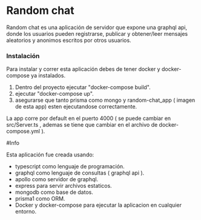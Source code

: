 # Random chat
Random chat es una aplicación de servidor que expone una graphql api, donde los usuarios pueden registrarse, publicar y obtener/leer mensajes aleatorios y anonimos escritos por otros usuarios.

### Instalación
Para instalar y correr esta aplicación debes de tener docker y docker-compose ya instalados.

1. Dentro del proyecto ejecutar "docker-compose build".
2. ejecutar "docker-compose up".
3. asegurarse que tanto prisma como mongo y random-chat_app ( imagen de esta app) esten ejecutandose correctamente.

La app corre por default en el puerto 4000 ( se puede cambiar en src/Server.ts , ademas se tiene que cambiar en el archivo de docker-compose.yml ).

#Info

Esta aplicación fue creada usando:
- typescript como lenguaje de programación.
- graphql como lenguaje de consultas ( graphql api ).
- apollo como servidor de graphql.
- express para servir archivos estaticos.
- mongodb como base de datos.
- prisma1 como ORM.
- Docker y docker-compose para ejecutar la aplicacion en cualquier entorno.
